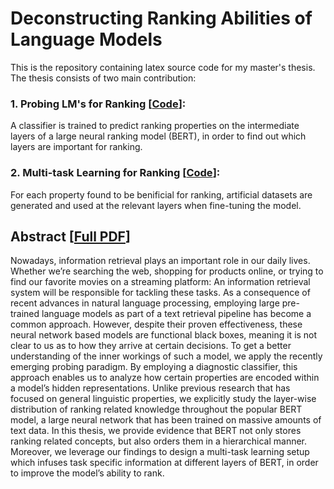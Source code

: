 # Deconstructing Ranking Abilities of Language Models 
This is the repository containing latex source code for my master's thesis. The thesis consists of two main contribution:

### 1. Probing LM's for Ranking [[Code](https://github.com/yolomeus/probing-search)]:
A classifier is trained to predict ranking properties on the intermediate layers of a large neural ranking model (BERT), in order to find out which layers are important for ranking.

### 2. Multi-task Learning for Ranking [[Code](https://github.com/yolomeus/mtl-ranking)]:
For each property found to be benificial for ranking, artificial datasets are generated and used at the relevant layers when fine-tuning the model.


## Abstract [[Full PDF](main.pdf)]
Nowadays, information retrieval plays an important role in our daily lives. Whether we’re
searching the web, shopping for products online, or trying to find our favorite movies on a
streaming platform: An information retrieval system will be responsible for tackling these
tasks. As a consequence of recent advances in natural language processing, employing
large pre-trained language models as part of a text retrieval pipeline has become a
common approach. However, despite their proven effectiveness, these neural network
based models are functional black boxes, meaning it is not clear to us as to how they
arrive at certain decisions. To get a better understanding of the inner workings of such
a model, we apply the recently emerging probing paradigm. By employing a diagnostic
classifier, this approach enables us to analyze how certain properties are encoded within
a model’s hidden representations. Unlike previous research that has focused on general
linguistic properties, we explicitly study the layer-wise distribution of ranking related
knowledge throughout the popular BERT model, a large neural network that has been
trained on massive amounts of text data. In this thesis, we provide evidence that BERT
not only stores ranking related concepts, but also orders them in a hierarchical manner.
Moreover, we leverage our findings to design a multi-task learning setup which infuses
task specific information at different layers of BERT, in order to improve the model’s
ability to rank.
